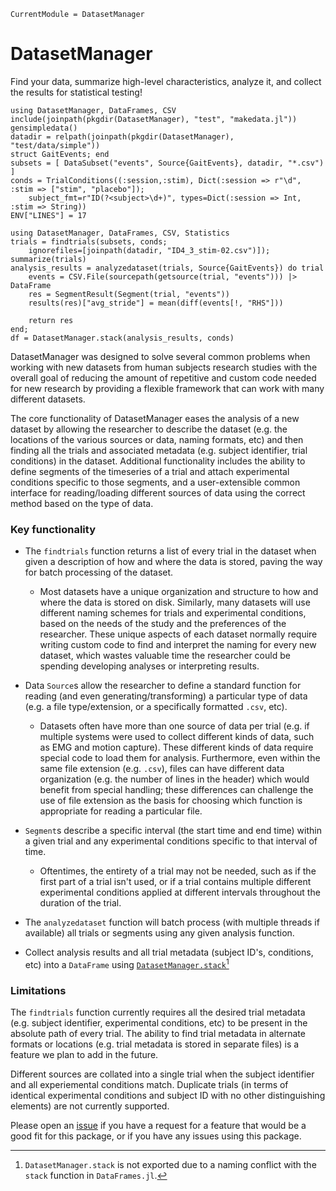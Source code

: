 ```@meta
CurrentModule = DatasetManager
```

# DatasetManager

Find your data, summarize high-level characteristics, analyze it, and collect the results for statistical testing!

```@setup simplefakedata
using DatasetManager, DataFrames, CSV
include(joinpath(pkgdir(DatasetManager), "test", "makedata.jl"))
gensimpledata()
datadir = relpath(joinpath(pkgdir(DatasetManager), "test/data/simple"))
struct GaitEvents; end
subsets = [ DataSubset("events", Source{GaitEvents}, datadir, "*.csv") ]
conds = TrialConditions((:session,:stim), Dict(:session => r"\d", :stim => ["stim", "placebo"]);
    subject_fmt=r"ID(?<subject>\d+)", types=Dict(:session => Int, :stim => String))
ENV["LINES"] = 17
```

```@repl simplefakedata
using DatasetManager, DataFrames, CSV, Statistics
trials = findtrials(subsets, conds;
    ignorefiles=[joinpath(datadir, "ID4_3_stim-02.csv")]);
summarize(trials)
analysis_results = analyzedataset(trials, Source{GaitEvents}) do trial
    events = CSV.File(sourcepath(getsource(trial, "events"))) |> DataFrame
    res = SegmentResult(Segment(trial, "events"))
    results(res)["avg_stride"] = mean(diff(events[!, "RHS"]))

    return res
end;
df = DatasetManager.stack(analysis_results, conds)
```

DatasetManager was designed to solve several common problems when working with new datasets
from human subjects research studies with the overall goal of reducing the amount of
repetitive and custom code needed for new research by providing a flexible framework that
can work with many different datasets.

The core functionality of DatasetManager eases the analysis of a new dataset by allowing the
researcher to describe the dataset (e.g. the locations of the various sources or data,
naming formats, etc) and then finding all the trials and associated metadata (e.g. subject
identifier, trial conditions) in the dataset. Additional functionality includes the ability
to define segments of the timeseries of a trial and attach experimental conditions specific
to those segments, and a user-extensible common interface for reading/loading different
sources of data using the correct method based on the type of data.

### Key functionality

- The `findtrials` function returns a list of every trial in the dataset when given a
  description of how and where the data is stored, paving the way for batch processing of
  the dataset.
  - Most datasets have a unique organization and structure to how and where the data is
    stored on disk. Similarly, many datasets will use different naming schemes for trials
    and experimental conditions, based on the needs of the study and the preferences of the
    researcher. These unique aspects of each dataset normally require writing custom code to
    find and interpret the naming for every new dataset, which wastes valuable time the
    researcher could be spending developing analyses or interpreting results.

- Data `Source`s allow the researcher to define a standard function for reading (and even
  generating/transforming) a particular type of data (e.g. a file type/extension, or a
  specifically formatted `.csv`, etc).
  - Datasets often have more than one source of data per trial (e.g. if multiple systems
    were used to collect different kinds of data, such as EMG and motion capture). These
    different kinds of data require special code to load them for analysis. Furthermore,
    even within the same file extension (e.g. `.csv`), files can have different data
    organization (e.g. the number of lines in the header) which would benefit from special
    handling; these differences can challenge the use of file extension as the basis for
    choosing which function is appropriate for reading a particular file.

- `Segment`s describe a specific interval (the start time and end time) within a given
  trial and any experimental conditions specific to that interval of time.
  - Oftentimes, the entirety of a trial may not be needed, such as if the first part of a
    trial isn't used, or if a trial contains multiple different experimental conditions
    applied at different intervals throughout the duration of the trial.

- The `analyzedataset` function will batch process (with multiple threads if available) all
  trials or segments using any given analysis function.

- Collect analysis results and all trial metadata (subject ID's, conditions, etc) into a
  `DataFrame` using [`DatasetManager.stack`](@ref)[^1]

### Limitations

The `findtrials` function currently requires all the desired trial metadata (e.g. subject
identifier, experimental conditions, etc) to be present in the absolute path of every trial.
The ability to find trial metadata in alternate formats or locations (e.g. trial metadata is
stored in separate files) is a feature we plan to add in the future.

Different sources are collated into a single trial when the subject identifier and all
experiemental conditions match. Duplicate trials (in terms of identical experimental
conditions and subject ID with no other distinguishing elements) are not currently
supported.

Please open an [issue](https://github.com/NantelBiomechLab/DatasetManager.jl/issues/new) if
you have a request for a feature that would be a good fit for this package, or if you have
any issues using this package.

[^1]: `DatasetManager.stack` is not exported due to a naming conflict with the `stack` function in `DataFrames.jl`.

